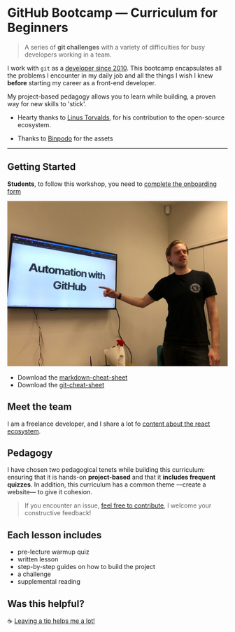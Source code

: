 # GitHub Bootcamp — Curriculum for Beginners

> A series of **git challenges** with a variety of difficulties for busy developers working in a team.

I work with `git` as a [developer since 2010](https://github.com/flexbox?tab=overview&from=2010-08-01&to=2010-08-31). This bootcamp encapsulates all the problems I encounter in my daily job and all the things I wish I knew **before** starting my career as a front-end developer.

My project-based pedagogy allows you to learn while building, a proven way for new skills to 'stick'.

- Hearty thanks to [Linus Torvalds](https://github.com/torvalds), for his contribution to the open-source ecosystem.

- Thanks to [Binpodo](https://thenounproject.com/term/certificate/2189430/) for the assets

---

## Getting Started

**Students**, to follow this workshop, you need to [complete the onboarding form](https://davidl.fr/onboarding-workshop)

[![](./slides/automation-with-github.jpg)](https://courses.davidl.fr/presentations/git-github/)

- Download the [markdown-cheat-sheet](https://guides.github.com/pdfs/markdown-cheatsheet-online.pdf)
- Download the [git-cheat-sheet](https://education.github.com/git-cheat-sheet-education.pdf)

## Meet the team

I am a freelance developer, and I share a lot fo [content about the react ecosystem](https://twitter.com/flexbox_).

## Pedagogy

I have chosen two pedagogical tenets while building this curriculum: ensuring that it is hands-on **project-based** and that it **includes frequent quizzes**. In addition, this curriculum has a common theme —create a website— to give it cohesion.

> If you encounter an issue, [feel free to contribute](https://github.com/flexbox/github-bootcamp/issues/new), I welcome your constructive feedback!

## Each lesson includes

- pre-lecture warmup quiz
- written lesson
- step-by-step guides on how to build the project
- a challenge
- supplemental reading

## Was this helpful?

☕️ [Leaving a tip helps me a lot!](https://www.buymeacoffee.com/flexbox)
